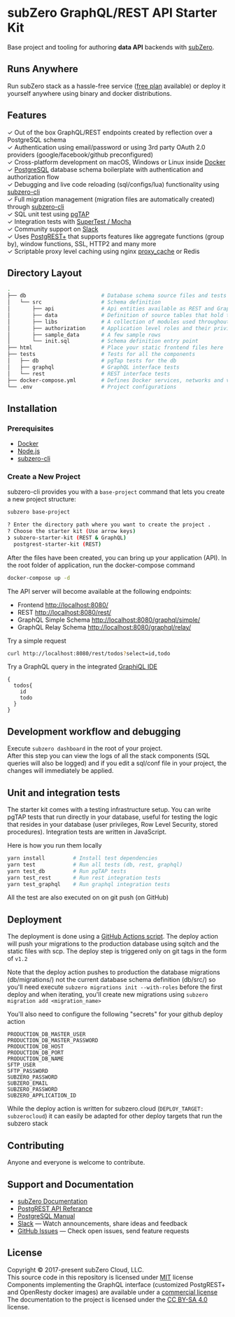 # subZero GraphQL/REST API Starter Kit

Base project and tooling for authoring **data API**
backends with [subZero](https://subzero.cloud/).

## Runs Anywhere
Run subZero stack as a hassle-free service ([free plan](https://subzero.cloud/pricing.html) available) or deploy it yourself anywhere using binary and docker distributions.

## Features

✓ Out of the box GraphQL/REST endpoints created by reflection over a PostgreSQL schema<br>
✓ Authentication using email/password or using 3rd party OAuth 2.0 providers (google/facebook/github preconfigured) <br>
✓ Cross-platform development on macOS, Windows or Linux inside [Docker](https://www.docker.com/)<br>
✓ [PostgreSQL](https://www.postgresql.org/) database schema boilerplate with authentication and authorization flow<br>
✓ Debugging and live code reloading (sql/configs/lua) functionality using [subzero-cli](https://github.com/subzerocloud/subzero-cli)<br>
✓ Full migration management (migration files are automatically created) through [subzero-cli](https://github.com/subzerocloud/subzero-cli)<br>
✓ SQL unit test using [pgTAP](http://pgtap.org/)<br>
✓ Integration tests with [SuperTest / Mocha](https://github.com/visionmedia/supertest)<br>
✓ Community support on [Slack](https://slack.subzero.cloud/)<br>
✓ Uses [PostgREST+](https://subzero.cloud/postgrest-plus.html) that supports features like aggregate functions (group by), window functions, SSL, HTTP2 and many more<br>
✓ Scriptable proxy level caching using nginx [proxy_cache](http://nginx.org/en/docs/http/ngx_http_proxy_module.html#proxy_cache) or Redis<br>

## Directory Layout

```bash
.
├── db                        # Database schema source files and tests
│   └── src                   # Schema definition
│       ├── api               # Api entities available as REST and GraphQL endpoints
│       ├── data              # Definition of source tables that hold the data
│       ├── libs              # A collection of modules used throughout the code
│       ├── authorization     # Application level roles and their privileges
│       ├── sample_data       # A few sample rows
│       └── init.sql          # Schema definition entry point
├── html                      # Place your static frontend files here
├── tests                     # Tests for all the components
│   ├── db                    # pgTap tests for the db
│   ├── graphql               # GraphQL interface tests
│   └── rest                  # REST interface tests
├── docker-compose.yml        # Defines Docker services, networks and volumes
└── .env                      # Project configurations

```



## Installation 

### Prerequisites
* [Docker](https://www.docker.com)
* [Node.js](https://nodejs.org/en/)
* [subzero-cli](https://github.com/subzerocloud/subzero-cli#install)

### Create a New Project
subzero-cli provides you with a `base-project` command that lets you create a new project structure:

```bash
subzero base-project

? Enter the directory path where you want to create the project .
? Choose the starter kit (Use arrow keys)
❯ subzero-starter-kit (REST & GraphQL) 
  postgrest-starter-kit (REST) 
```

After the files have been created, you can bring up your application (API).
In the root folder of application, run the docker-compose command

```bash
docker-compose up -d
```

The API server will become available at the following endpoints:

- Frontend [http://localhost:8080/](http://localhost:8080/)
- REST [http://localhost:8080/rest/](http://localhost:8080/rest/)
- GraphQL Simple Schema [http://localhost:8080/graphql/simple/](http://localhost:8080/graphql/simple/)
- GraphQL Relay Schema [http://localhost:8080/graphql/relay/](http://localhost:8080/graphql/relay/)

Try a simple request

```bash
curl http://localhost:8080/rest/todos?select=id,todo
```

Try a GraphQL query in the integrated [GraphiQL IDE](http://localhost:8080/explore/graphql.html)

```
{
  todos{
    id
    todo
  }
}
```

## Development workflow and debugging

Execute `subzero dashboard` in the root of your project.<br />
After this step you can view the logs of all the stack components (SQL queries will also be logged) and
if you edit a sql/conf file in your project, the changes will immediately be applied.


## Unit and integration tests

The starter kit comes with a testing infrastructure setup.
You can write pgTAP tests that run directly in your database, useful for testing the logic that resides in your database (user privileges, Row Level Security, stored procedures).
Integration tests are written in JavaScript.

Here is how you run them locally

```bash
yarn install         # Install test dependencies
yarn test            # Run all tests (db, rest, graphql)
yarn test_db         # Run pgTAP tests
yarn test_rest       # Run rest integration tests
yarn test_graphql    # Run graphql integration tests
```

All the test are also executed on on git push (on GitHub) 

## Deployment
The deployment is done using a [GitHub Actions script](.github/workflows/test_deploy.yaml).
The deploy action will push your migrations to the production database using sqitch and the static files with scp.
The deploy step is triggered only on git tags in the form of `v1.2`

Note that the deploy action pushes to production the database migrations (db/migrations/) not the current database schema definition (db/src/) so you'll need execute `subzero migrations init --with-roles` before the first deploy and when iterating, you'll create new migrations using `subzero migration add <migration_name>`

You'll also need to configure the following "secrets" for your github deploy action
```
PRODUCTION_DB_MASTER_USER
PRODUCTION_DB_MASTER_PASSWORD
PRODUCTION_DB_HOST
PRODUCTION_DB_PORT
PRODUCTION_DB_NAME
SFTP_USER
SFTP_PASSWORD
SUBZERO_PASSWORD
SUBZERO_EMAIL
SUBZERO_PASSWORD
SUBZERO_APPLICATION_ID
```

While the deploy action is written for subzero.cloud (`DEPLOY_TARGET: subzerocloud`) it can easily be adapted for other deploy targets that run the subzero stack

## Contributing

Anyone and everyone is welcome to contribute.

## Support and Documentation
* [subZero Documentation](https://docs.subzero.cloud)
* [PostgREST API Referance](https://postgrest.com/en/stable/api.html)
* [PostgreSQL Manual](https://www.postgresql.org/docs/current/static/index.html)
* [Slack](https://slack.subzero.cloud/) — Watch announcements, share ideas and feedback
* [GitHub Issues](https://github.com/subzerocloud/subzero-starter-kit/issues) — Check open issues, send feature requests

## License

Copyright © 2017-present subZero Cloud, LLC.<br />
This source code in this repository is licensed under [MIT](https://github.com/subzerocloud/subzero-starter-kit/blob/master/LICENSE.txt) license<br />
Components implementing the GraphQL interface (customized PostgREST+ and OpenResty docker images) are available under a [commercial license](https://subzero.cloud)<br />
The documentation to the project is licensed under the [CC BY-SA 4.0](http://creativecommons.org/licenses/by-sa/4.0/) license.

